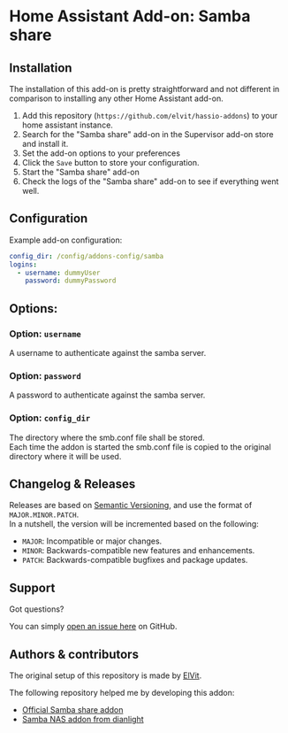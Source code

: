 # Home Assistant Add-on: Samba share

## Installation

The installation of this add-on is pretty straightforward and not different in comparison to installing any other Home Assistant add-on.  

1. Add this repository (`https://github.com/elvit/hassio-addons`) to your home assistant instance.  
2. Search for the "Samba share" add-on in the Supervisor add-on store and install it.  
3. Set the add-on options to your preferences  
4. Click the `Save` button to store your configuration.  
5. Start the "Samba share" add-on  
6. Check the logs of the "Samba share" add-on to see if everything went well.  

## Configuration

Example add-on configuration:  

```yaml
config_dir: /config/addons-config/samba
logins:
  - username: dummyUser
    password: dummyPassword
```

## Options:

### Option: `username`

A username to authenticate against the samba server.  

### Option: `password`

A password to authenticate against the samba server.  

### Option: `config_dir`

The directory where the smb.conf file shall be stored.  
Each time the addon is started the smb.conf file is copied to the original directory where it will be used.  

## Changelog & Releases

Releases are based on [Semantic Versioning](https://semver.org/lang/de/spec/v2.0.0.html), and use the format of `MAJOR.MINOR.PATCH`.  
In a nutshell, the version will be incremented based on the following:  

- `MAJOR`: Incompatible or major changes.  
- `MINOR`: Backwards-compatible new features and enhancements.  
- `PATCH`: Backwards-compatible bugfixes and package updates.  

## Support

Got questions?  

You can simply [open an issue here](https://github.chttps://github.com/home-assistant/addons/tree/master/sambaom/elvit/hassio-addons/issues) on GitHub.  

## Authors & contributors

The original setup of this repository is made by [ElVit](https://github.com/elvit).  

The following repository helped me by developing this addon:
- [Official Samba share addon](https://github.com/home-assistant/addons/tree/master/samba)
- [Samba NAS addon from dianlight](https://github.com/dianlight/hassio-addons/tree/master/sambanas)
